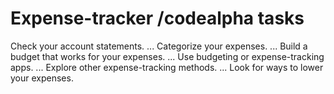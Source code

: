 # Expense-tracker /codealpha tasks
Check your account statements. ... Categorize your expenses. ... Build a budget that works for your expenses. ... Use budgeting or expense-tracking apps. ... Explore other expense-tracking methods. ... Look for ways to lower your expenses.
